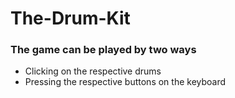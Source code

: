 # The-Drum-Kit
<h3>The game can be played by two ways</h3>
<ul>
  <li>Clicking on the respective drums</li>
  <li>Pressing the respective buttons on the keyboard</li>
</ul>
